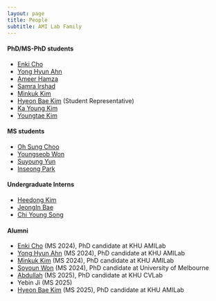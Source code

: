 ```yaml
---
layout: page
title: People
subtitle: AMI Lab Family
---
```

  
#### PhD/MS-PhD students
* [Enki Cho](students/EnkiCho.md) 
* [Yong Hyun Ahn](students/YongHyunAhn.md)                        
* [Ameer Hamza](students/AmeerHamza.md)
* [Samra Irshad](students/Sam.md)
* [Minkuk Kim](students/MinKukKim.md)
* [Hyeon Bae Kim](students/HyeonbaeKim.md) (Student Representative)            
* [Ka Young Kim](students/KaYoungKim.md)
* [Youngtae Kim](students/YoungtaeKim.md)
  
#### MS students
* [Oh Sung Choo](students/OhsungChoo.md)
* [Youngseob Won](students/YoungseobWon.md)
* [Suyoung Yun](students/SuyoungYun.md)
* [Inseong Park](students/InseongPark.md)
  
#### Undergraduate Interns
* [Heedong Kim](students/HeedongKim.md)
* [JeongIn Bae](students/JeongInBae.md)
* [Chi Young Song](students/ChiYoungSong.md)


#### Alumni
* [Enki Cho](students/EnkiCho.md) (MS 2024), PhD candidate at KHU AMILab
* [Yong Hyun Ahn](students/YongHyunAhn.md) (MS 2024), PhD candidate at KHU AMILab
* [Minkuk Kim](students/MinKukKim.md) (MS 2024), PhD candidate at KHU AMILab
* [Soyoun Won](students/SoyeonOne.md) (MS 2024), PhD candidate at University of Melbourne
* [Abdullah](students/Abdullah.md) (MS 2025), PhD candidate at KHU CVLab
* Yebin Ji (MS 2025)
* [Hyeon Bae Kim](students/HyeonbaeKim.md) (MS 2025), PhD candidate at KHU AMILab

